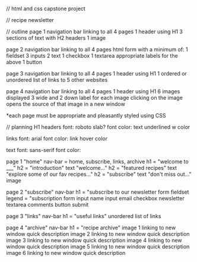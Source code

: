 // html and css capstone project

// recipe newsletter

// outline
page 1
navigation bar linking to all 4 pages
1 header using H1
3 sections of text with H2 headers
1 image

page 2
navigation bar linking to all 4 pages
html form with a minimum of:
1 fieldset
3 inputs
    2 text
    1 checkbox
1 textarea
appropriate labels for the above
1 button

page 3
navigation bar linking to all 4 pages
1 header using H1
1 ordered or unordered list of links to 5 other websites

page 4
navigation bar linking to all 4 pages
1 header using H1
6 images displayed 3 wide and 2 down
    label for each image
    clicking on the image opens the source of that image in a new window

*each page must be appropriate and pleasantly styled using CSS

// planning
H1 headers
font: roboto slab?
font color:
text underlined w color

links
font: arial
font color:
link hover color

text
font: sans-serif
font color:


page 1
"home"
nav-bar = home, subscribe, links, archive
h1 = "welcome to ___"
h2 = "introduction"
text "welcome..."
h2 = "featured recipes"
text "explore some of our fav recipes..."
h2 = "subscribe"
text "don't miss out..."
image

page 2
"subscribe"
nav-bar
h1 = "subscribe to our newsletter
form
fieldset
legend = "subscription form
input name
input email
checkbox newsletter
textarea comments
button submit

page 3
"links"
nav-bar
h1 = "useful links"
unordered list of links

page 4
"archive"
nav-bar
h1 = "recipe archive"
image 1 linking to new window
quick description
image 2 linking to new window
quick description
image 3 linking to new window
quick description
image 4 linking to new window
quick description
image 5 linking to new window
quick description
image 6 linking to new window
quick description
